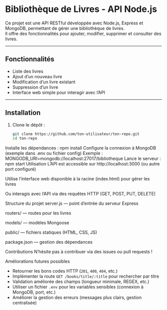 # Bibliothèque de Livres - API Node.js

Ce projet est une API RESTful développée avec Node.js, Express et MongoDB, permettant de gérer une bibliothèque de livres.  
Il offre des fonctionnalités pour ajouter, modifier, supprimer et consulter des livres.

---

## Fonctionnalités

- Liste des livres
- Ajout d’un nouveau livre
- Modification d’un livre existant
- Suppression d’un livre
- Interface web simple pour interagir avec l’API

---

## Installation

1. Clone le dépôt :  
   ```bash
   git clone https://github.com/ton-utilisateur/ton-repo.git
   cd ton-repo
Installe les dépendances :
npm install
Configure la connexion à MongoDB (exemple dans .env ou fichier config)
Exemple :
MONGODB_URI=mongodb://localhost:27017/bibliotheque
Lance le serveur :
npm start
Utilisation
L’API est accessible sur http://localhost:3000 (ou autre port configuré)

Utilise l’interface web disponible à la racine (index.html) pour gérer les livres

Ou interagis avec l’API via des requêtes HTTP (GET, POST, PUT, DELETE)

Structure du projet
server.js — point d’entrée du serveur Express

routers/ — routes pour les livres

models/ — modèles Mongoose

public/ — fichiers statiques (HTML, CSS, JS)

package.json — gestion des dépendances

Contributions
N’hésite pas à contribuer via des issues ou pull requests !

Améliorations futures possibles

- Retourner les bons codes HTTP (`201`, `400`, `404`, etc.)  
- Implémenter la route `GET /books/title/:title` pour rechercher par titre  
- Validation améliorée des champs (longueur minimale, REGEX, etc.)  
- Utiliser un fichier `.env` pour les variables sensibles (connexion à MongoDB, port, etc.)  
- Améliorer la gestion des erreurs (messages plus clairs, gestion centralisée)

